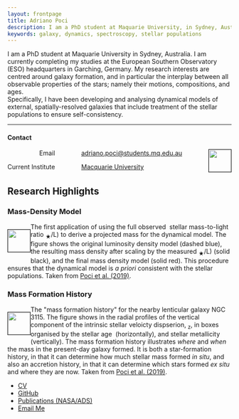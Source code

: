 ```yaml
---
layout: frontpage
title: Adriano Poci
description: I am a PhD student at Maquarie University, in Sydney, Australia. I am currently completing my studies at the European Southern Observatory (ESO) headquarters in Garching, Germany.
keywords: galaxy, dynamics, spectroscopy, stellar populations
---
```


I am a PhD student at Maquarie University in Sydney, Australia. I am currently completing my studies at the European Southern Observatory (ESO) headquarters in Garching, Germany. My research interests are centred around galaxy formation, and in particular the interplay between all observable properties of the stars; namely their motions, compositions, and ages.  
Specifically, I have been developing and analysing dynamical models of external, spatially-resolved galaxies that include treatment of the stellar populations to ensure self-consistency.

---

<style>
.grid-container {
  display: grid;
  grid-template-columns: auto auto auto;
  grid-gap: 10px;
  justify-content: space-between;
}

.grid-container > div {
  text-align: center;
}

.pic {
  grid-row: 1 / 3;
  grid-column: 3
}
</style>

<h4><a name="contact"></a>Contact</h4>
<div class="grid-container">
    <!-- <div class="grid-row" style="grid-column: 1 / 2; grid-row: 1;">Adriano Poci</div> -->
    <div class="grid-row" style="grid-column: 1; grid-row: 1; text-align: right;">Email</div>
    <div class="grid-row" style="grid-column: 2; grid-row: 1; text-align: left;"><a href="mailto:adriano.poci@students.mq.edu.au">adriano.poci@students.mq.edu.au</a></div>
    <div class="grid-row" style="grid-column: 1; grid-row: 2; text-align: right;">Current Institute</div>
    <div class="grid-row" style="grid-column: 2; grid-row: 2; text-align: left;"><a href="https://researchers.mq.edu.au/en/persons/adriano-poci">Macquarie University</a></div>
    <div class="pic"><img src="../assets/poci.png" height="50px" border="1px"></div>
</div>

<h2><a name="Highlights"></a>Research Highlights</h2>
<div class="grif-container">
<h3><a name="massMGE"></a>Mass-Density Model</h3>
    <div>
        <p style="float: left;"><img src="../assets/NGC3115-MGEPlot-110.00.png" height="50px" border="1px"></p>
        <p>The first application of using the full observed <MATH>2D</MATH> stellar mass-to-light ratio <MATH>(M<sub>&#9733;</sub>/L)</MATH> to derive a projected mass for the dynamical model. The figure shows the original luminosity density model (dashed blue), the resulting mass density after scaling by the measured <MATH>(M<sub>&#9733;</sub>/L)</MATH> (solid black), and the final mass density model (solid red). This procedure ensures that the dynamical model is <i>a priori</i> consistent with the stellar populations. Taken from 
<a href="https://ui.adsabs.harvard.edu/abs/2019MNRAS.487.3776P/abstract">Poci et al. (2019)</a>.</p>
    </div>
</div>

<div class="w3-container">
<h3><a name="mfh"></a>Mass Formation History</h3>
    <div>
        <p style="float: left;"><img src="../assets/dispSBGrid_z_R_195_age06_metal04_azReg0.29_0.14.png" height="50px" border="1px"></p>
        <p>The "mass formation history" for the nearby lenticular galaxy NGC 3115. The figure shows in the radial profiles of the vertical component of the intrinsic stellar veloicty dispserion, <MATH>&sigma;<sub>z</sub></MATH>, in boxes organised by the stellar age <MATH>t</MATH> (horizontally), and stellar metallicity <MATH>[Z/H]</MATH> (vertically). The mass formation history illustrates <em>where</em> and <em>when</em> the mass in the present-day galaxy formed. It is both a star-formation history, in that it can determine how much stellar mass formed <i>in situ</i>, and also an accretion history, in that it can determine which stars formed <i>ex situ</i> and where they are now. Taken from 
<a href="https://ui.adsabs.harvard.edu/abs/2019MNRAS.487.3776P/abstract">Poci et al. (2019)</a>.</p>
    </div>
</div>

<div class="navbar">
  <div class="navbar-inner">
      <ul class="nav">
          <li><a href="{{ BASE_PATH }}/assets/CV.pdf">CV</a></li>
          <li><a href="https://github.com/adriano-poci">GitHub</a></li>
          <li><a href="https://ui.adsabs.harvard.edu/search/p_=0&q=author%3A%22Poci%2C%20Adriano%22&sort=date%20desc%2C%20bibcode%20desc">Publications (NASA/ADS)</a></li>
          <li><a href="mailto:adriano.poci@students.mq.edu.au">Email Me</a></li>
      </ul>
  </div>
</div>